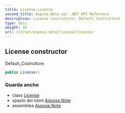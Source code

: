 ```yaml
---
title: License.License
second_title: Aspose.Note per .NET API Reference
description: License costruttore. Default_Costruttore
type: docs
weight: 10
url: /it/net/aspose.note/license/license/
---
```

## License constructor

Default_Costruttore

```csharp
public License()
```

### Guarda anche

* class [License](../)
* spazio dei nomi [Aspose.Note](../../license/)
* assemblea [Aspose.Note](../../../)


